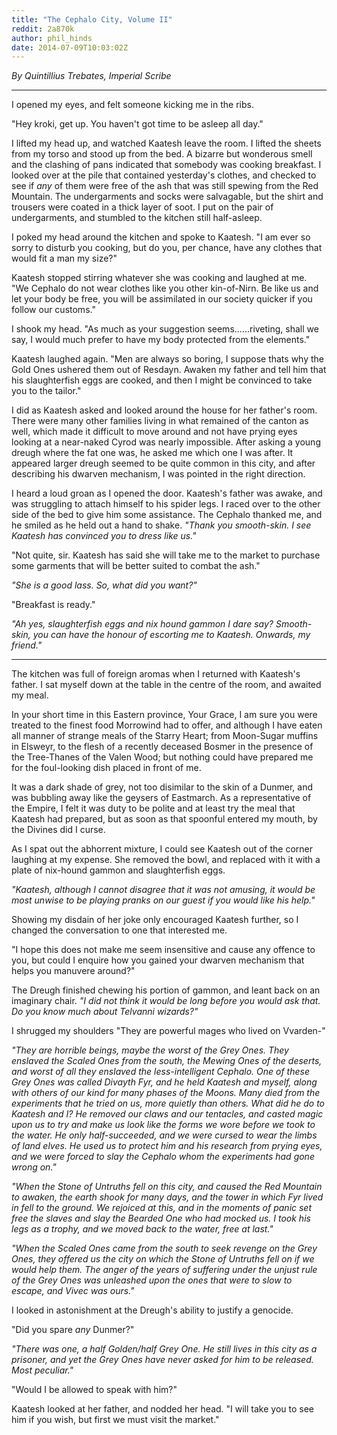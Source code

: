 ```yaml
---
title: "The Cephalo City, Volume II"
reddit: 2a870k
author: phil_hinds
date: 2014-07-09T10:03:02Z
---
```


*By Quintillius Trebates, Imperial Scribe*
***
I opened my eyes, and felt someone kicking me in the ribs.

"Hey kroki, get up. You haven't got time to be asleep all day."

I lifted my head up, and watched Kaatesh leave the room. I lifted the sheets from my torso and stood up from the bed. A bizarre but wonderous smell and the clashing of pans indicated that somebody was cooking breakfast. I looked over at the pile that contained yesterday's clothes, and checked to see if *any* of them were free of the ash that was still spewing from the Red Mountain. The undergarments and socks were salvagable, but the shirt and trousers were coated in a thick layer of soot. I put on the pair of undergarments, and stumbled to the kitchen still half-asleep. 

I poked my head around the kitchen and spoke to Kaatesh. "I am ever so sorry to disturb you cooking, but do you, per chance, have any clothes that would fit a man my size?"

Kaatesh stopped stirring whatever she was cooking and laughed at me. "We Cephalo do not wear clothes like you other kin-of-Nirn. Be like us and let your body be free, you will be assimilated in our society quicker if you follow our customs."

I shook my head. "As much as your suggestion seems......riveting, shall we say, I would much prefer to have my body protected from the elements."

Kaatesh laughed again. "Men are always so boring, I suppose thats why the Gold Ones ushered them out of Resdayn. Awaken my father and tell him that his slaughterfish eggs are cooked, and then I might be convinced to take you to the tailor."

I did as Kaatesh asked and looked around the house for her father's room. There were many other families living in what remained of the canton as well, which made it difficult to move around and not have prying eyes looking at a near-naked Cyrod was nearly impossible. After asking a young dreugh where the fat one was, he  asked me which one I was after. It appeared larger dreugh seemed to be quite common in this city, and after describing his dwarven mechanism, I was pointed in the right direction.

I heard a loud groan as I opened the door. Kaatesh's father was awake, and was struggling to attach himself to his spider legs. I raced over to the other side of the bed to give him some assistance. The Cephalo thanked me, and he smiled as he held out a hand to shake. *"Thank you smooth-skin. I see Kaatesh has convinced you to dress like us."*

"Not quite, sir. Kaatesh has said she will take me to the market to purchase some garments that will be better suited to combat the ash."

*"She is a good lass. So, what did you want?"*

"Breakfast is ready."

*"Ah yes, slaughterfish eggs and nix hound gammon I dare say? Smooth-skin, you can have the honour of escorting me to Kaatesh. Onwards, my friend."*
***
The kitchen was full of foreign aromas when I returned with Kaatesh's father. I sat myself down at the table in the centre of the room, and awaited my meal.

In your short time in this Eastern province, Your Grace, I am sure you were treated to the finest food Morrowind had to offer, and although I have eaten all manner of strange meals of the Starry Heart; from Moon-Sugar muffins in Elsweyr, to the flesh of a recently deceased Bosmer in the presence of the Tree-Thanes of the Valen Wood; but nothing could have prepared me for the foul-looking dish placed in front of me.

It was a dark shade of grey, not too disimilar to the skin of a Dunmer, and was bubbling away like the geysers of Eastmarch. As a representative of the Empire, I felt it was duty to be polite and at least try the meal that Kaatesh had prepared, but as soon as that spoonful entered my mouth, by the Divines did I curse.

As I spat out the abhorrent mixture, I could see Kaatesh out of the corner laughing at my expense. She removed the bowl, and replaced with it with a plate of nix-hound gammon and slaughterfish eggs.

*"Kaatesh, although I cannot disagree that it was not amusing, it would be most unwise to be playing pranks on our guest if you would like his help."*

Showing my disdain of her joke only encouraged Kaatesh further, so I changed the conversation to one that interested me.

"I hope this does not make me seem insensitive and cause any offence to you, but could I enquire how you gained your dwarven mechanism that helps you manuvere around?"

The Dreugh finished chewing his portion of gammon, and leant back on an imaginary chair. *"I did not think it would be long before you would ask that. Do you know much about Telvanni wizards?"*

I shrugged my shoulders "They are powerful mages who lived on Vvarden-"

*"They are horrible beings, maybe the worst of the Grey Ones. They enslaved the Scaled Ones from the south, the Mewing Ones of the deserts, and worst of all they enslaved the less-intelligent Cephalo. One of these Grey Ones was called Divayth Fyr, and he held Kaatesh and myself, along with others of our kind for many phases of the Moons. Many died from the experiments that he tried on us, more quietly than others. What did he do to Kaatesh and I? He removed our claws and our tentacles, and casted magic upon us to try and make us look like the forms we wore before we took to the water. He only half-succeeded, and we were cursed to wear the limbs of land elves. He used us to protect him and his research from prying eyes, and we were forced to slay the Cephalo whom the experiments had gone wrong on."*

*"When the Stone of Untruths fell on this city, and caused the Red Mountain to awaken, the earth shook for many days, and the tower in which Fyr lived in fell to the ground. We rejoiced at this, and in the moments of panic set free the slaves and slay the Bearded One who had mocked us. I took his legs as a trophy, and we moved back to the water, free at last."*

*"When the Scaled Ones came from the south to seek revenge on the Grey Ones, they offered us the city on which the Stone of Untruths fell on if we would help them. The anger of the years of suffering under the unjust rule of the Grey Ones was unleashed upon the ones that were to slow to escape, and Vivec was ours."*

I looked in astonishment at the Dreugh's ability to justify a genocide.

"Did you spare *any* Dunmer?"

*"There was one, a half Golden/half Grey One. He still lives in this city as a prisoner, and yet the Grey Ones have never asked for him to be released. Most peculiar."*

"Would I be allowed to speak with him?"

Kaatesh looked at her father, and nodded her head. "I will take you to see him if you wish, but first we must visit the market."


